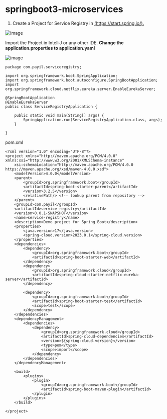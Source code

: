 # springboot3-microservices


1. Create a Project for Service Registry in [(https://start.spring.io/).](https://start.spring.io/)

![image](https://github.com/sridhar462/springboot3-microservices/assets/8515080/3c416ee2-b55e-4520-aea7-cc9bff97eee7)

Import the Project in IntelliJ or any other IDE.
**Change the application.properties to application.yaml**

![image](https://github.com/sridhar462/springboot3-microservices/assets/8515080/9f0caeb2-a2df-496c-ba25-687cd122d884)


```
package com.payil.serviceregistry;

import org.springframework.boot.SpringApplication;
import org.springframework.boot.autoconfigure.SpringBootApplication;
import org.springframework.cloud.netflix.eureka.server.EnableEurekaServer;

@SpringBootApplication
@EnableEurekaServer
public class ServiceRegistryApplication {

	public static void main(String[] args) {
		SpringApplication.run(ServiceRegistryApplication.class, args);
	}

}

```


pom.xml

```
<?xml version="1.0" encoding="UTF-8"?>
<project xmlns="http://maven.apache.org/POM/4.0.0" xmlns:xsi="http://www.w3.org/2001/XMLSchema-instance"
	xsi:schemaLocation="http://maven.apache.org/POM/4.0.0 https://maven.apache.org/xsd/maven-4.0.0.xsd">
	<modelVersion>4.0.0</modelVersion>
	<parent>
		<groupId>org.springframework.boot</groupId>
		<artifactId>spring-boot-starter-parent</artifactId>
		<version>3.2.5</version>
		<relativePath/> <!-- lookup parent from repository -->
	</parent>
	<groupId>com.payil</groupId>
	<artifactId>service-registry</artifactId>
	<version>0.0.1-SNAPSHOT</version>
	<name>service-registry</name>
	<description>Demo project for Spring Boot</description>
	<properties>
		<java.version>17</java.version>
		<spring-cloud.version>2023.0.1</spring-cloud.version>
	</properties>
	<dependencies>
		<dependency>
			<groupId>org.springframework.boot</groupId>
			<artifactId>spring-boot-starter-web</artifactId>
		</dependency>
		<dependency>
			<groupId>org.springframework.cloud</groupId>
			<artifactId>spring-cloud-starter-netflix-eureka-server</artifactId>
		</dependency>

		<dependency>
			<groupId>org.springframework.boot</groupId>
			<artifactId>spring-boot-starter-test</artifactId>
			<scope>test</scope>
		</dependency>
	</dependencies>
	<dependencyManagement>
		<dependencies>
			<dependency>
				<groupId>org.springframework.cloud</groupId>
				<artifactId>spring-cloud-dependencies</artifactId>
				<version>${spring-cloud.version}</version>
				<type>pom</type>
				<scope>import</scope>
			</dependency>
		</dependencies>
	</dependencyManagement>

	<build>
		<plugins>
			<plugin>
				<groupId>org.springframework.boot</groupId>
				<artifactId>spring-boot-maven-plugin</artifactId>
			</plugin>
		</plugins>
	</build>

</project>
```

